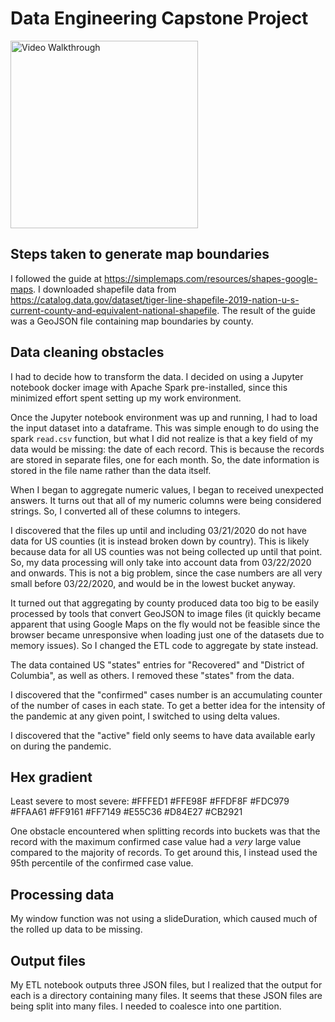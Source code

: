 # Data Engineering Capstone Project

<img src='https://github.com/Thomas-McKanna/udacity-data-engineering-capstone/raw/master/covid_map.gif' title='Video Walkthrough' width='300' alt='Video Walkthrough' />

## Steps taken to generate map boundaries

I followed the guide at https://simplemaps.com/resources/shapes-google-maps. I downloaded shapefile data from https://catalog.data.gov/dataset/tiger-line-shapefile-2019-nation-u-s-current-county-and-equivalent-national-shapefile. The result of the guide was a GeoJSON file containing map boundaries by county.

## Data cleaning obstacles

I had to decide how to transform the data. I decided on using a Jupyter notebook docker image with Apache Spark pre-installed, since this minimized effort spent setting up my work environment.

Once the Jupyter notebook environment was up and running, I had to load the input dataset into a dataframe. This was simple enough to do using the spark `read.csv` function, but what I did not realize is that a key field of my data would be missing: the date of each record. This is because the records are stored in separate files, one for each month. So, the date information is stored in the file name rather than the data itself.

When I began to aggregate numeric values, I began to received unexpected answers. It turns out that all of my numeric columns were being considered strings. So, I converted all of these columns to integers.

I discovered that the files up until and including 03/21/2020 do not have data for US counties (it is instead broken down by country). This is likely because data for all US counties was not being collected up until that point. So, my data processing will only take into account data from 03/22/2020 and onwards. This is not a big problem, since the case numbers are all very small before 03/22/2020, and would be in the lowest bucket anyway.

It turned out that aggregating by county produced data too big to be easily processed by tools that convert GeoJSON to image files (it quickly became apparent that using Google Maps on the fly would not be feasible since the browser became unresponsive when loading just one of the datasets due to memory issues). So I changed the ETL code to aggregate by state instead.

The data contained US "states" entries for "Recovered" and "District of Columbia", as well as others. I removed these "states" from the data.

I discovered that the "confirmed" cases number is an accumulating counter of the number of cases in each state. To get a better idea for the intensity of the pandemic at any given point, I switched to using delta values.

I discovered that the "active" field only seems to have data available early on during the pandemic.

## Hex gradient

Least severe to most severe:
#FFFED1
#FFE98F
#FFDF8F
#FDC979
#FFAA61
#FF9161
#FF7149
#E55C36
#D84E27
#CB2921

One obstacle encountered when splitting records into buckets was that the record with the maximum confirmed case value had a *very* large value compared to the majority of records. To get around this, I instead used the 95th percentile of the confirmed case value.

## Processing data

My window function was not using a slideDuration, which caused much of the rolled up data to be missing.

## Output files

My ETL notebook outputs three JSON files, but I realized that the output for each is a directory containing many files. It seems that these JSON files are being split into many files. I needed to coalesce into one partition.